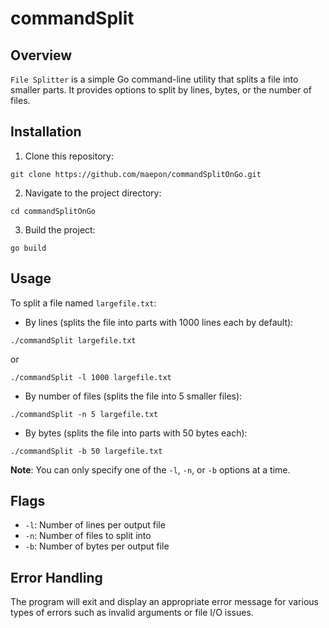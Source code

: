 # commandSplit

## Overview

`File Splitter` is a simple Go command-line utility that splits a file into smaller parts. It provides options to split by lines, bytes, or the number of files.

## Installation

1. Clone this repository:

```
git clone https://github.com/maepon/commandSplitOnGo.git
```

2. Navigate to the project directory:

```
cd commandSplitOnGo
```

3. Build the project:

```
go build
```

## Usage

To split a file named `largefile.txt`:

- By lines (splits the file into parts with 1000 lines each by default):

```
./commandSplit largefile.txt
```

or

```
./commandSplit -l 1000 largefile.txt
```

- By number of files (splits the file into 5 smaller files):

```
./commandSplit -n 5 largefile.txt
```

- By bytes (splits the file into parts with 50 bytes each):

```
./commandSplit -b 50 largefile.txt
```

**Note**: You can only specify one of the `-l`, `-n`, or `-b` options at a time.

## Flags

- `-l`: Number of lines per output file
- `-n`: Number of files to split into
- `-b`: Number of bytes per output file

## Error Handling

The program will exit and display an appropriate error message for various types of errors such as invalid arguments or file I/O issues.


